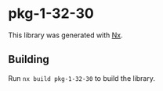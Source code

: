 # pkg-1-32-30

This library was generated with [Nx](https://nx.dev).

## Building

Run `nx build pkg-1-32-30` to build the library.
